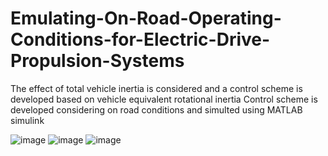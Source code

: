 # Emulating-On-Road-Operating-Conditions-for-Electric-Drive-Propulsion-Systems
The effect of total vehicle inertia is considered   and a control scheme is developed based on vehicle equivalent rotational inertia
Control scheme is developed considering on road conditions and simulted using MATLAB simulink

![image](https://github.com/AkeshKotnana/Emulating-On-Road-Operating-Conditions-for-Electric-Drive-Propulsion-Systems/assets/143160798/de8ff4cd-99a9-497d-acb3-5f0a88f95b30)
![image](https://github.com/AkeshKotnana/Emulating-On-Road-Operating-Conditions-for-Electric-Drive-Propulsion-Systems/assets/143160798/8b8fc3c5-d6ce-4216-924f-3df4c7d87b45)
![image](https://github.com/AkeshKotnana/Emulating-On-Road-Operating-Conditions-for-Electric-Drive-Propulsion-Systems/assets/143160798/593deedf-caf4-4e80-9a56-c3cf70c0555c)
